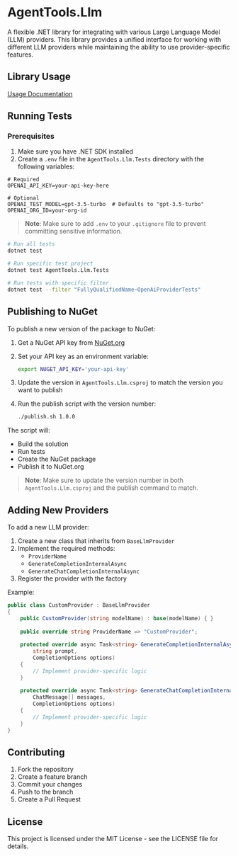 # AgentTools.Llm

A flexible .NET library for integrating with various Large Language Model (LLM) providers. This library provides a unified interface for working with different LLM providers while maintaining the ability to use provider-specific features.

## Library Usage

[Usage Documentation](./AgentTools.Llm/README.md)

## Running Tests

### Prerequisites

1. Make sure you have .NET SDK installed
2. Create a `.env` file in the `AgentTools.Llm.Tests` directory with the following variables:

```env
# Required
OPENAI_API_KEY=your-api-key-here

# Optional
OPENAI_TEST_MODEL=gpt-3.5-turbo  # Defaults to "gpt-3.5-turbo"
OPENAI_ORG_ID=your-org-id
```

> **Note**: Make sure to add `.env` to your `.gitignore` file to prevent committing sensitive information.

```bash
# Run all tests
dotnet test

# Run specific test project
dotnet test AgentTools.Llm.Tests

# Run tests with specific filter
dotnet test --filter "FullyQualifiedName~OpenAiProviderTests"
```

## Publishing to NuGet

To publish a new version of the package to NuGet:

1. Get a NuGet API key from [NuGet.org](https://www.nuget.org/account/apikeys)
2. Set your API key as an environment variable:

   ```bash
   export NUGET_API_KEY='your-api-key'
   ```

3. Update the version in `AgentTools.Llm.csproj` to match the version you want to publish
4. Run the publish script with the version number:

   ```bash
   ./publish.sh 1.0.0
   ```

The script will:

- Build the solution
- Run tests
- Create the NuGet package
- Publish it to NuGet.org

> **Note**: Make sure to update the version number in both `AgentTools.Llm.csproj` and the publish command to match.

## Adding New Providers

To add a new LLM provider:

1. Create a new class that inherits from `BaseLlmProvider`
2. Implement the required methods:
   - `ProviderName`
   - `GenerateCompletionInternalAsync`
   - `GenerateChatCompletionInternalAsync`
3. Register the provider with the factory

Example:

```csharp
public class CustomProvider : BaseLlmProvider
{
    public CustomProvider(string modelName) : base(modelName) { }
    
    public override string ProviderName => "CustomProvider";
    
    protected override async Task<string> GenerateCompletionInternalAsync(
        string prompt, 
        CompletionOptions options)
    {
        // Implement provider-specific logic
    }
    
    protected override async Task<string> GenerateChatCompletionInternalAsync(
        ChatMessage[] messages, 
        CompletionOptions options)
    {
        // Implement provider-specific logic
    }
}
```

## Contributing

1. Fork the repository
2. Create a feature branch
3. Commit your changes
4. Push to the branch
5. Create a Pull Request

## License

This project is licensed under the MIT License - see the LICENSE file for details.
